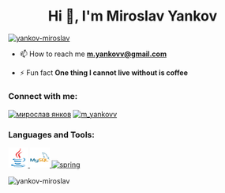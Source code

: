 <h1 align="center">Hi 👋, I'm Miroslav Yankov</h1>
<p align="left"> <a href="https://github.com/ryo-ma/github-profile-trophy"><img src="https://github-profile-trophy.vercel.app/?username=yankov-miroslav" alt="yankov-miroslav" /></a> </p>

- 📫 How to reach me **m.yankovv@gmail.com**

- ⚡ Fun fact **One thing I cannot live without is coffee**

<h3 align="left">Connect with me:</h3>
<p align="left">
<a href="https://fb.com/мирослав янков" target="blank"><img align="center" src="https://raw.githubusercontent.com/rahuldkjain/github-profile-readme-generator/master/src/images/icons/Social/facebook.svg" alt="мирослав янков" height="30" width="40" /></a>
<a href="https://www.hackerrank.com/m_yankovv" target="blank"><img align="center" src="https://raw.githubusercontent.com/rahuldkjain/github-profile-readme-generator/master/src/images/icons/Social/hackerrank.svg" alt="m_yankovv" height="30" width="40" /></a>
</p>

<h3 align="left">Languages and Tools:</h3>
<p align="left"> <a href="https://www.java.com" target="_blank" rel="noreferrer"> <img src="https://raw.githubusercontent.com/devicons/devicon/master/icons/java/java-original.svg" alt="java" width="40" height="40"/> </a> <a href="https://www.mysql.com/" target="_blank" rel="noreferrer"> <img src="https://raw.githubusercontent.com/devicons/devicon/master/icons/mysql/mysql-original-wordmark.svg" alt="mysql" width="40" height="40"/> </a> <a href="https://spring.io/" target="_blank" rel="noreferrer"> <img src="https://www.vectorlogo.zone/logos/springio/springio-icon.svg" alt="spring" width="40" height="40"/> </a> </p>

<p><img align="center" src="https://github-readme-stats.vercel.app/api/top-langs?username=yankov-miroslav&show_icons=true&locale=en&layout=compact" alt="yankov-miroslav" /></p>
